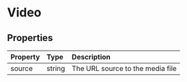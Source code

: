 # Video

## Properties

| Property | Type   | Description                      |
| :------- | :----- | :------------------------------- |
| source   | string | The URL source to the media file |
